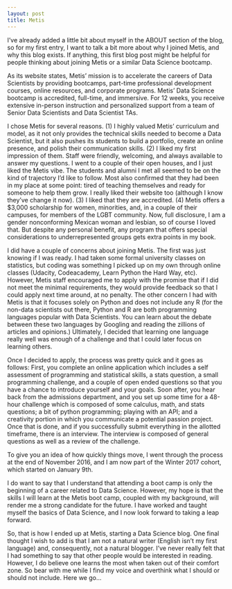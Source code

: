 ```yaml
---
layout: post
title: Metis  
---
```


I’ve already added a little bit about myself in the ABOUT section of the blog, so for my first entry, I want to talk a bit more about why I joined Metis, and why this blog exists. If anything, this first blog post might be helpful for people thinking about joining Metis or a similar Data Science bootcamp. 

As its website states, Metis’ mission is to accelerate the careers of Data Scientists by providing bootcamps, part-time professional development courses, online resources, and corporate programs. Metis’ Data Science bootcamp is accredited, full-time, and immersive. For 12 weeks, you receive extensive in-person instruction and personalized support from a team of Senior Data Scientists and Data Scientist TAs.

I chose Metis for several reasons. (1) I highly valued Metis’ curriculum and model, as it not only provides the technical skills needed to become a Data Scientist, but it also pushes its students to build a portfolio, create an online presence, and polish their communication skills. (2) I liked my first impression of them. Staff were friendly, welcoming, and always available to answer my questions. I went to a couple of their open houses, and I just liked the Metis vibe. The students and alumni I met all seemed to be on the kind of trajectory I’d like to follow. Most also confirmed that they had been in my place at some point: tired of teaching themselves and ready for someone to help them grow. I really liked their website too (although I know they’ve change it now). (3) I liked that they are accredited. (4) Metis offers a $3,000 scholarship for women, minorities, and, in a couple of their campuses, for members of the LGBT community. Now, full disclosure, I am a gender nonconforming Mexican woman and lesbian, so of course I loved that. But despite any personal benefit, any program that offers special considerations to underrepresented groups gets extra points in my book.

I did have a couple of concerns about joining Metis. The first was just knowing if I was ready. I had taken some formal university classes on statistics, but coding was something I picked up on my own through online classes (Udacity, Codeacademy, Learn Python the Hard Way, etc). However, Metis staff encouraged me to apply with the promise that if I did not meet the minimal requirements, they would provide feedback so that I could apply next time around, at no penalty. The other concern I had with Metis is that it focuses solely on Python and does not include any R (for the non-data scientists out there, Python and R are both programming languages popular with Data Scientists. You can learn about the debate between these two languages by Googling and reading the zillions of articles and opinions.) Ultimately, I decided that learning one language really well was enough of a challenge and that I could later focus on learning others.

Once I decided to apply, the process was pretty quick and it goes as follows: First, you complete an online application which includes a self assessment of programming and statistical skills, a stats question, a small programming challenge, and a couple of open ended questions so that you have a chance to introduce yourself and your goals. Soon after, you hear back from the admissions department, and you set up some time for a 48-hour challenge which is composed of some calculus, math, and stats questions; a bit of python programming; playing with an API; and a creativity portion in which you communicate a potential passion project. Once that is done, and if you successfully submit everything in the allotted timeframe, there is an interview. The interview is composed of general questions as well as a review of the challenge.

To give you an idea of how quickly things move, I went through the process at the end of November 2016, and I am now part of the Winter 2017 cohort, which started on January 9th. 

I do want to say that I understand that attending a boot camp is only the beginning of a career related to Data Science. However, my hope is that the skills I will learn at the Metis boot camp, coupled with my background, will render me a strong candidate for the future. I have worked and taught myself the basics of Data Science, and I now look forward to taking a leap forward.

So, that is how I ended up at Metis, starting a Data Science blog. One final thought I wish to add is that I am not a natural writer (English isn’t my first language) and, consequently, not a natural blogger. I’ve never really felt that I had something to say that other people would be interested in reading. However, I do believe one learns the most when taken out of their comfort zone. So bear with me while I find my voice and overthink what I should or should not include. Here we go… 
